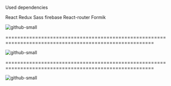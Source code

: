 Used dependencies

React Redux Sass firebase React-router Formik

![github-small](app-screenshot1.jpg)

========================================================================================================

![github-small](app-screenshot2.jpg)

========================================================================================================

![github-small](app-screenshot3.jpg)
